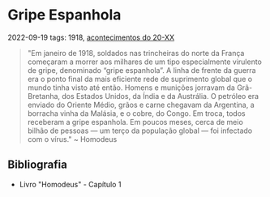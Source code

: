 # Gripe Espanhola
2022-09-19
tags: 1918, [acontecimentos do  20-XX](../../Sec/Acontecimentos%20Dos%20Séculos/acontecimentos%20do%20%2020-XX.md)

> "Em janeiro de 1918, soldados nas trincheiras do norte da França começaram a morrer aos milhares de um tipo especialmente virulento de gripe, denominado “gripe espanhola”. A linha de frente da guerra era o ponto final da mais eficiente rede de suprimento global que o mundo tinha visto até então. Homens e munições jorravam da Grã-Bretanha, dos Estados Unidos, da Índia e da Austrália. O petróleo era enviado do Oriente Médio, grãos e carne chegavam da Argentina, a borracha vinha da Malásia, e o cobre, do Congo. Em troca, todos receberam a gripe espanhola. Em poucos meses, cerca de meio bilhão de pessoas — um terço da população global — foi infectado com o vírus." ~ Homodeus

## Bibliografia
* Livro "Homodeus" - Capítulo 1
